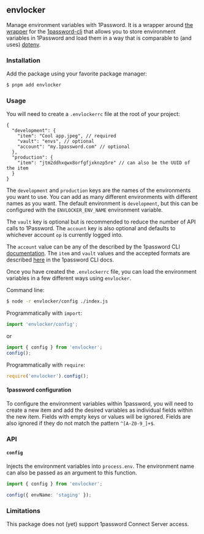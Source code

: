 ## envlocker

Manage environment variables with 1Password. It is a wrapper around
[the wrapper](https://github.com/1Password/op-js) for the
[1password-cli](https://developer.1password.com/docs/cli/get-started/)
that allows you to store environment variables in 1Password and load them in a
way that is comparable to (and uses)
[dotenv](https://github.com/motdotla/dotenv).

### Installation

Add the package using your favorite package manager:

```bash
$ pnpm add envlocker
```

### Usage

You will need to create a `.envlockerrc` file at the root of your project:

```jsonc
{
  "development": {
    "item": "Cool app.jpeg", // required
    "vault": "envs", // optional
    "account": "my.1password.com" // optional
  },
  "production": {
    "item": "jtm2ddhxqwx8orfgfjxknzp5re" // can also be the UUID of the item
  }
}
```

The `development` and `production` keys are the names of the environments you
want to use. You can add as many different environments with different names as
you want. The default environment is `development`, but this can be configured
with the `ENVLOCKER_ENV_NAME` environment variable.

The `vault` key is optional but is recommended to reduce the number of
API calls to 1Password. The `account` key is also optional and defaults to
whichever account `op` is currently logged into.

The `account` value can be any of the described by the 1password CLI
[documentation](https://github.com/motdotla/dotenv). The `item` and `vault`
values and the accepted formats are described
[here](https://developer.1password.com/docs/cli/reference/management-commands/item)
in the 1password CLI docs.

Once you have created the `.envlockerrc` file, you can load the environment
variables in a few different ways using `envlocker`.

Command line:

```bash
$ node -r envlocker/config ./index.js
```

Programmatically with `import`:

```ts
import 'envlocker/config';
```

or

```ts
import { config } from 'envlocker';
config();
```

Programmatically with `require`:

```ts
require('envlocker').config();
```

#### 1password configuration

To configure the environment variables within 1password, you will need to create
a new item and add the desired variables as individual fields within the new
item. Fields with empty keys or values will be ignored. Fields are also ignored
if they do not match the pattern `^[A-Z0-9_]+$`.

### API

#### `config`

Injects the environment variables into `process.env`. The environment name can
also be passed as an argument to this function.

```ts
import { config } from 'envlocker';

config({ envName: 'staging' });
```

### Limitations

This package does not (yet) support 1password Connect Server access.
